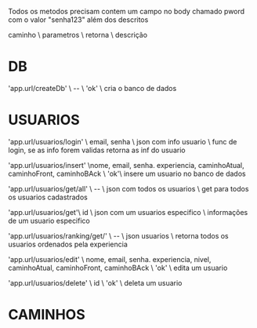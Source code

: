 Todos os metodos precisam contem um campo no body chamado pword com o valor "senha123" além dos descritos


caminho \ parametros \ retorna \ descrição

# DB

'app.url/createDb'  \ -- \ 'ok' \ cria o banco de dados

# USUARIOS

'app.url/usuarios/login' \ email, senha \ json com info usuario \ func de login, se as info forem validas retorna as inf do usuario

'app.url/usuarios/insert' \nome, email, senha. experiencia, caminhoAtual, caminhoFront, caminhoBAck \ 'ok'\ insere um usuario no banco de dados

'app.url/usuarios/get/all' \ -- \ json com todos os usuarios \ get para todos os usuarios cadastrados

'app.url/usuarios/get'\ id \ json com um usuarios especifico \ informações de um usuario especifico

'app.url/usuarios/ranking/get/' \ -- \ json usuarios \ retorna todos os usuarios ordenados pela experiencia

'app.url/usuarios/edit' \ nome, email, senha. experiencia, nivel, caminhoAtual, caminhoFront, caminhoBAck \ 'ok' \ edita um usuario

'app.url/usuarios/delete' \ id \ 'ok' \ deleta um usuario

# CAMINHOS

